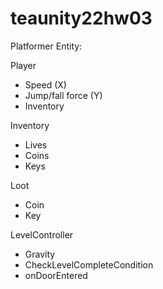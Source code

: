 # teaunity22hw03

Platformer Entity:

Player
- Speed (X)
- Jump/fall force (Y)
- Inventory

Inventory
- Lives
- Coins
- Keys

Loot
- Coin
- Key

LevelController
- Gravity
- CheckLevelCompleteCondition
- onDoorEntered